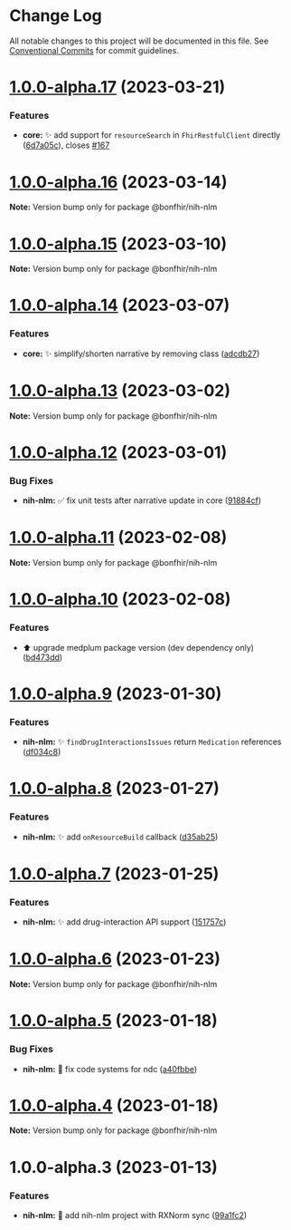 # Change Log

All notable changes to this project will be documented in this file.
See [Conventional Commits](https://conventionalcommits.org) for commit guidelines.

# [1.0.0-alpha.17](https://github.com/bonfhir/bonfhir/compare/@bonfhir/nih-nlm@1.0.0-alpha.16...@bonfhir/nih-nlm@1.0.0-alpha.17) (2023-03-21)


### Features

* **core:** :sparkles: add support for `resourceSearch` in `FhirRestfulClient` directly ([6d7a05c](https://github.com/bonfhir/bonfhir/commit/6d7a05cfad72d3e2543fc8c21580959e11e0e644)), closes [#167](https://github.com/bonfhir/bonfhir/issues/167)





# [1.0.0-alpha.16](https://github.com/bonfhir/bonfhir/compare/@bonfhir/nih-nlm@1.0.0-alpha.15...@bonfhir/nih-nlm@1.0.0-alpha.16) (2023-03-14)

**Note:** Version bump only for package @bonfhir/nih-nlm





# [1.0.0-alpha.15](https://github.com/bonfhir/bonfhir/compare/@bonfhir/nih-nlm@1.0.0-alpha.14...@bonfhir/nih-nlm@1.0.0-alpha.15) (2023-03-10)

**Note:** Version bump only for package @bonfhir/nih-nlm





# [1.0.0-alpha.14](https://github.com/bonfhir/bonfhir/compare/@bonfhir/nih-nlm@1.0.0-alpha.13...@bonfhir/nih-nlm@1.0.0-alpha.14) (2023-03-07)


### Features

* **core:** :sparkles: simplify/shorten narrative by removing class ([adcdb27](https://github.com/bonfhir/bonfhir/commit/adcdb27df6665a916dbe23680a6bfeb949bdda26))





# [1.0.0-alpha.13](https://github.com/bonfhir/bonfhir/compare/@bonfhir/nih-nlm@1.0.0-alpha.12...@bonfhir/nih-nlm@1.0.0-alpha.13) (2023-03-02)

**Note:** Version bump only for package @bonfhir/nih-nlm





# [1.0.0-alpha.12](https://github.com/bonfhir/bonfhir/compare/@bonfhir/nih-nlm@1.0.0-alpha.11...@bonfhir/nih-nlm@1.0.0-alpha.12) (2023-03-01)


### Bug Fixes

* **nih-nlm:** :white_check_mark: fix unit tests after narrative update in core ([91884cf](https://github.com/bonfhir/bonfhir/commit/91884cf9fb0ef7cfbbe589a97c1b5c82713b18c1))





# [1.0.0-alpha.11](https://github.com/bonfhir/bonfhir/compare/@bonfhir/nih-nlm@1.0.0-alpha.10...@bonfhir/nih-nlm@1.0.0-alpha.11) (2023-02-08)

**Note:** Version bump only for package @bonfhir/nih-nlm





# [1.0.0-alpha.10](https://github.com/bonfhir/bonfhir/compare/@bonfhir/nih-nlm@1.0.0-alpha.9...@bonfhir/nih-nlm@1.0.0-alpha.10) (2023-02-08)


### Features

* :arrow_up: upgrade medplum package version (dev dependency only) ([bd473dd](https://github.com/bonfhir/bonfhir/commit/bd473dd79ccd678b3a81d8fc0ed37f0715317669))





# [1.0.0-alpha.9](https://github.com/bonfhir/bonfhir/compare/@bonfhir/nih-nlm@1.0.0-alpha.8...@bonfhir/nih-nlm@1.0.0-alpha.9) (2023-01-30)


### Features

* **nih-nlm:** :sparkles: `findDrugInteractionsIssues` return `Medication` references ([df034c8](https://github.com/bonfhir/bonfhir/commit/df034c8d9b65edbaffc34dbc9dc1e421261bcdd8))





# [1.0.0-alpha.8](https://github.com/bonfhir/bonfhir/compare/@bonfhir/nih-nlm@1.0.0-alpha.7...@bonfhir/nih-nlm@1.0.0-alpha.8) (2023-01-27)


### Features

* **nih-nlm:** :sparkles: add `onResourceBuild` callback ([d35ab25](https://github.com/bonfhir/bonfhir/commit/d35ab25d0b678fd2610c898933e7d5b37e02429c))





# [1.0.0-alpha.7](https://github.com/bonfhir/bonfhir/compare/@bonfhir/nih-nlm@1.0.0-alpha.6...@bonfhir/nih-nlm@1.0.0-alpha.7) (2023-01-25)


### Features

* **nih-nlm:** :sparkles: add drug-interaction API support ([151757c](https://github.com/bonfhir/bonfhir/commit/151757c71f3c073d50f1fc2f1013bedfc9471436))





# [1.0.0-alpha.6](https://github.com/bonfhir/bonfhir/compare/@bonfhir/nih-nlm@1.0.0-alpha.5...@bonfhir/nih-nlm@1.0.0-alpha.6) (2023-01-23)

**Note:** Version bump only for package @bonfhir/nih-nlm





# [1.0.0-alpha.5](https://github.com/bonfhir/bonfhir/compare/@bonfhir/nih-nlm@1.0.0-alpha.4...@bonfhir/nih-nlm@1.0.0-alpha.5) (2023-01-18)


### Bug Fixes

* **nih-nlm:** :bug: fix code systems for ndc ([a40fbbe](https://github.com/bonfhir/bonfhir/commit/a40fbbed01d9c6bbff9915dcde22860397f019ee))





# [1.0.0-alpha.4](https://github.com/bonfhir/bonfhir/compare/@bonfhir/nih-nlm@1.0.0-alpha.3...@bonfhir/nih-nlm@1.0.0-alpha.4) (2023-01-18)

**Note:** Version bump only for package @bonfhir/nih-nlm





# 1.0.0-alpha.3 (2023-01-13)


### Features

* **nih-nlm:** :tada: add nih-nlm project with RXNorm sync ([99a1fc2](https://github.com/bonfhir/bonfhir/commit/99a1fc21f4dc4c35e7ae7fab1dbc5a3726da3494))
